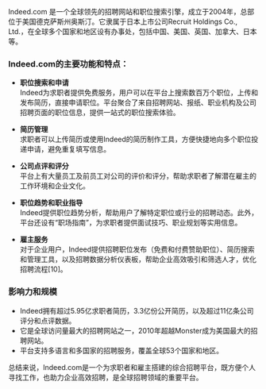 Indeed.com 是一个全球领先的招聘网站和职位搜索引擎，成立于2004年，总部位于美国德克萨斯州奥斯汀。它隶属于日本上市公司Recruit Holdings Co., Ltd.，在全球多个国家和地区设有办事处，包括中国、美国、英国、加拿大、日本等。

### Indeed.com的主要功能和特点：

- **职位搜索和申请**  
  Indeed为求职者提供免费服务，用户可以在平台上搜索数百万个职位，上传和发布简历，直接申请职位。平台聚合了来自招聘网站、报纸、职业机构及公司招聘页面的职位信息，提供一站式的职位搜索体验。

- **简历管理**  
  求职者可以上传简历或使用Indeed的简历制作工具，方便快捷地向多个职位投递申请，避免重复填写信息。

- **公司点评和评分**  
  平台上有大量员工及前员工对公司的评价和评分，帮助求职者了解潜在雇主的工作环境和企业文化。

- **职位趋势和职业指导**  
  Indeed提供职位趋势分析，帮助用户了解特定职位或行业的招聘动态。此外，平台还设有“职场指南”，为求职者提供面试技巧、职业规划等实用信息。

- **雇主服务**  
  对于企业用户，Indeed提供招聘职位发布（免费和付费赞助职位）、简历搜索和管理工具，以及招聘数据分析仪表板，帮助企业高效吸引和筛选人才，优化招聘流程[10]。

### 影响力和规模

- Indeed拥有超过5.95亿求职者简历，3.3亿份公开简历，以及超过11亿条公司评分和点评数据。
- 它是全球访问量最大的招聘网站之一，2010年超越Monster成为美国最大的招聘网站。
- 平台支持多语言和多国家的招聘服务，覆盖全球53个国家和地区。

总结来说，Indeed.com是一个为求职者和雇主搭建的综合招聘平台，既方便个人寻找工作，也助力企业高效招聘，是全球招聘领域的重要平台。
